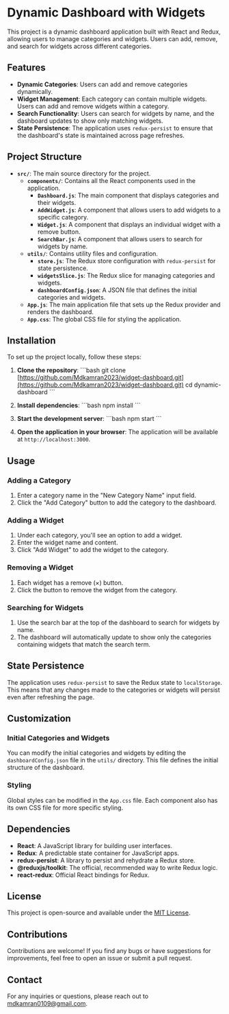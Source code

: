 # Dynamic Dashboard with Widgets

This project is a dynamic dashboard application built with React and Redux, allowing users to manage categories and widgets. Users can add, remove, and search for widgets across different categories.

## Features

- **Dynamic Categories**: Users can add and remove categories dynamically.
- **Widget Management**: Each category can contain multiple widgets. Users can add and remove widgets within a category.
- **Search Functionality**: Users can search for widgets by name, and the dashboard updates to show only matching widgets.
- **State Persistence**: The application uses `redux-persist` to ensure that the dashboard's state is maintained across page refreshes.

## Project Structure

- **`src/`**: The main source directory for the project.
  - **`components/`**: Contains all the React components used in the application.
    - **`Dashboard.js`**: The main component that displays categories and their widgets.
    - **`AddWidget.js`**: A component that allows users to add widgets to a specific category.
    - **`Widget.js`**: A component that displays an individual widget with a remove button.
    - **`SearchBar.js`**: A component that allows users to search for widgets by name.
  - **`utils/`**: Contains utility files and configuration.
    - **`store.js`**: The Redux store configuration with `redux-persist` for state persistence.
    - **`widgetsSlice.js`**: The Redux slice for managing categories and widgets.
    - **`dashboardConfig.json`**: A JSON file that defines the initial categories and widgets.
  - **`App.js`**: The main application file that sets up the Redux provider and renders the dashboard.
  - **`App.css`**: The global CSS file for styling the application.

## Installation

To set up the project locally, follow these steps:

1. **Clone the repository**:
   \`\`\`bash
   git clone [https://github.com/Mdkamran2023/widget-dashboard.git](https://github.com/Mdkamran2023/widget-dashboard.git)
   cd dynamic-dashboard
   \`\`\`

2. **Install dependencies**:
   \`\`\`bash
   npm install
   \`\`\`

3. **Start the development server**:
   \`\`\`bash
   npm start
   \`\`\`

4. **Open the application in your browser**:
   The application will be available at `http://localhost:3000`.

## Usage

### Adding a Category

1. Enter a category name in the "New Category Name" input field.
2. Click the "Add Category" button to add the category to the dashboard.

### Adding a Widget

1. Under each category, you'll see an option to add a widget.
2. Enter the widget name and content.
3. Click "Add Widget" to add the widget to the category.

### Removing a Widget

1. Each widget has a remove (×) button.
2. Click the button to remove the widget from the category.

### Searching for Widgets

1. Use the search bar at the top of the dashboard to search for widgets by name.
2. The dashboard will automatically update to show only the categories containing widgets that match the search term.

## State Persistence

The application uses `redux-persist` to save the Redux state to `localStorage`. This means that any changes made to the categories or widgets will persist even after refreshing the page.

## Customization

### Initial Categories and Widgets

You can modify the initial categories and widgets by editing the `dashboardConfig.json` file in the `utils/` directory. This file defines the initial structure of the dashboard.

### Styling

Global styles can be modified in the `App.css` file. Each component also has its own CSS file for more specific styling.

## Dependencies

- **React**: A JavaScript library for building user interfaces.
- **Redux**: A predictable state container for JavaScript apps.
- **redux-persist**: A library to persist and rehydrate a Redux store.
- **@reduxjs/toolkit**: The official, recommended way to write Redux logic.
- **react-redux**: Official React bindings for Redux.

## License

This project is open-source and available under the [MIT License](LICENSE).

## Contributions

Contributions are welcome! If you find any bugs or have suggestions for improvements, feel free to open an issue or submit a pull request.

## Contact

For any inquiries or questions, please reach out to [mdkamran0109@gmail.com](mailto:mdkamran0109@gmail.com).
